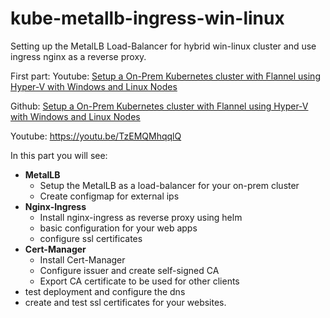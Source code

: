 # kube-metallb-ingress-win-linux
Setting up the MetalLB Load-Balancer for hybrid win-linux cluster and use ingress nginx as a reverse proxy.

First part:
Youtube: [Setup a On-Prem Kubernetes cluster with Flannel using Hyper-V with Windows and Linux Nodes](https://www.youtube.com/watch?v=sN3nCMhQgKI&t=2s)

Github: [Setup a On-Prem Kubernetes cluster with Flannel using Hyper-V with Windows and Linux Nodes](https://github.com/GAAOPS/kube-hybrid-cluster-flannel)


Youtube: https://youtu.be/TzEMQMhqqlQ

In this part you will see:
- **MetalLB**
    - Setup the MetalLB as a load-balancer for your on-prem cluster
    - Create configmap for external ips
- **Nginx-Ingress**
    - Install nginx-ingress as reverse proxy using helm
    - basic configuration for your web apps
    - configure ssl certificates
- **Cert-Manager**
    - Install Cert-Manager
    - Configure issuer and create self-signed CA
    - Export CA certificate to be used for other clients
- test deployment and configure the dns
- create and test ssl certificates for your websites.



